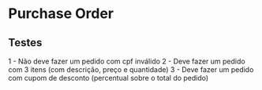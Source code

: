 # Purchase Order

## Testes

1 - Não deve fazer um pedido com cpf inválido
2 - Deve fazer um pedido com 3 itens (com descrição, preço e quantidade)
3 - Deve fazer um pedido com cupom de desconto (percentual sobre o total do pedido)